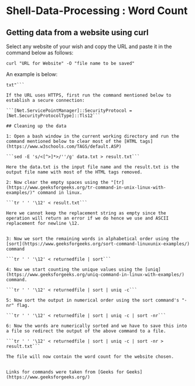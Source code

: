 # Shell-Data-Processing : Word Count

## Getting data from a website using curl

Select any website of your wish and copy the URL and paste it in the command below as follows:

```curl "URL for Website" -O "file name to be saved"```

An example is below:

```curl "http://shakespeare.mit.edu/Poetry/elegy.html" -O "data.
txt"```

If the URL uses HTTPS, first run the command mentioned below to establish a secure connection:

```[Net.ServicePointManager]::SecurityProtocol = [Net.SecurityProtocolType]::Tls12```

## Cleaning up the data

1: Open a bash window in the current working directory and run the command mentioned below to clear most of the [HTML tags](https://www.w3schools.com/TAGS/default.ASP)

```sed -E 's/<[^>]*>/''/g' data.txt > result.txt```

Here the data.txt is the input file name and the result.txt is the output file name with most of the HTML tags removed.

2: Now clear the empty spaces using the "[tr](https://www.geeksforgeeks.org/tr-command-in-unix-linux-with-examples/)" command in linux. 

```tr ' ' '\12' < result.txt```

Here we cannot keep the replacement string as empty since the operation will return an error if we do hence we use and ASCII replacement for newline \12.


3: Now we sort the remaining words in alphabetical order using the [sort](https://www.geeksforgeeks.org/sort-command-linuxunix-examples/) command

```tr ' ' '\12' < returnedfile | sort```

4: Now we start counting the unique values using the [uniq](https://www.geeksforgeeks.org/uniq-command-in-linux-with-examples/) command.

```tr ' ' '\12' < returnedfile | sort | uniq -c```

5: Now sort the output in numerical order using the sort command's "-nr" flag.

```tr ' ' '\12' < returnedfile | sort | uniq -c | sort -nr```

6: Now the words are numerically sorted and we have to save this into a file so redirect the output of the above command to a file.

```tr ' ' '\12' < returnedfile | sort | uniq -c | sort -nr > result.txt```

The file will now contain the word count for the website chosen.


Links for commands were taken from [Geeks for Geeks](https://www.geeksforgeeks.org/)
